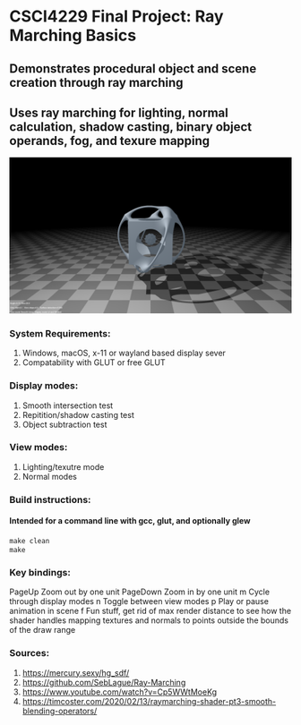 # CSCI4229 Final Project: Ray Marching Basics
## Demonstrates procedural object and scene creation through ray marching
## Uses ray marching for lighting, normal calculation, shadow casting, binary object operands, fog, and texure mapping
![alt text](https://github.com/carterjandrew/computer_graphics_final_project/blob/main/Screenshots/blending.png)
### System Requirements:
1. Windows, macOS, x-11 or wayland based display sever
2. Compatability with GLUT or free GLUT
### Display modes:
1. Smooth intersection test
2. Repitition/shadow casting test
3. Object subtraction test
### View modes:
1. Lighting/texutre mode
2. Normal modes
### Build instructions:
#### Intended for a command line with gcc, glut, and optionally glew
```
make clean
make
```
### Key bindings:
  PageUp      Zoom out by one unit
  PageDown    Zoom in by one unit
  m           Cycle through display modes
  n           Toggle between view modes
  p           Play or pause animation in scene
  f           Fun stuff, get rid of max render distance to see how the shader handles mapping textures and normals to points outside the bounds of the draw range

### Sources:
1. https://mercury.sexy/hg_sdf/
2. https://github.com/SebLague/Ray-Marching
3. https://www.youtube.com/watch?v=Cp5WWtMoeKg
4. https://timcoster.com/2020/02/13/raymarching-shader-pt3-smooth-blending-operators/

